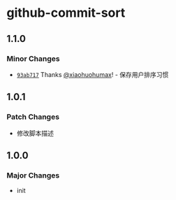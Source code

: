 # github-commit-sort

## 1.1.0

### Minor Changes

- [`93ab717`](https://github.com/xiaohuohumax/userscripts/commit/93ab717fcaf95a41ee471e669774acf6c61ae93a) Thanks [@xiaohuohumax](https://github.com/xiaohuohumax)! - 保存用户排序习惯

## 1.0.1

### Patch Changes

- 修改脚本描述

## 1.0.0

### Major Changes

- init

